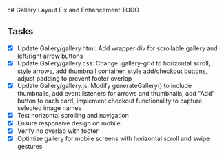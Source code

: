 c# Gallery Layout Fix and Enhancement TODO

## Tasks
- [x] Update Gallery/gallery.html: Add wrapper div for scrollable gallery and left/right arrow buttons
- [x] Update Gallery/gallery.css: Change .gallery-grid to horizontal scroll, style arrows, add thumbnail container, style add/checkout buttons, adjust padding to prevent footer overlap
- [x] Update Gallery/gallery.js: Modify generateGallery() to include thumbnails, add event listeners for arrows and thumbnails, add "Add" button to each card, implement checkout functionality to capture selected image names
- [x] Test horizontal scrolling and navigation
- [x] Ensure responsive design on mobile
- [x] Verify no overlap with footer
- [x] Optimize gallery for mobile screens with horizontal scroll and swipe gestures
